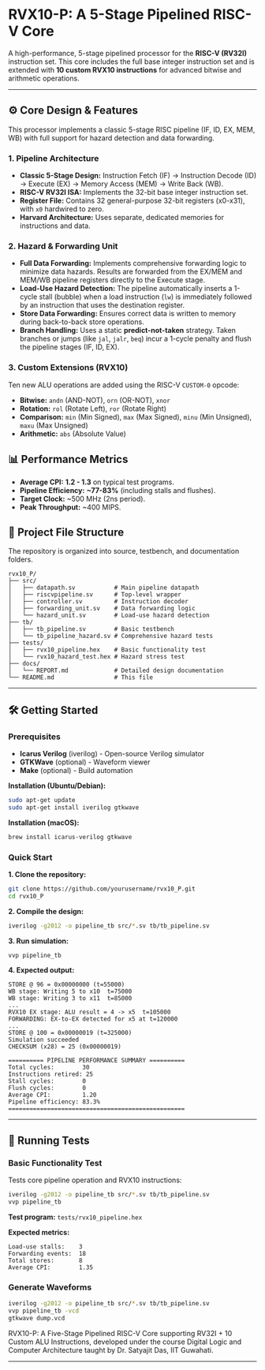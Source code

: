 # RVX10-P: A 5-Stage Pipelined RISC-V Core

A high-performance, 5-stage pipelined processor for the **RISC-V (RV32I)** instruction set. This core includes the full base integer instruction set and is extended with **10 custom RVX10 instructions** for advanced bitwise and arithmetic operations.

---

## ⚙️ Core Design & Features

This processor implements a classic 5-stage RISC pipeline (IF, ID, EX, MEM, WB) with full support for hazard detection and data forwarding.

### 1. Pipeline Architecture
* **Classic 5-Stage Design:** Instruction Fetch (IF) $\rightarrow$ Instruction Decode (ID) $\rightarrow$ Execute (EX) $\rightarrow$ Memory Access (MEM) $\rightarrow$ Write Back (WB).
* **RISC-V RV32I ISA:** Implements the 32-bit base integer instruction set.
* **Register File:** Contains 32 general-purpose 32-bit registers (x0-x31), with `x0` hardwired to zero.
* **Harvard Architecture:** Uses separate, dedicated memories for instructions and data.

### 2. Hazard & Forwarding Unit
* **Full Data Forwarding:** Implements comprehensive forwarding logic to minimize data hazards. Results are forwarded from the EX/MEM and MEM/WB pipeline registers directly to the Execute stage.
* **Load-Use Hazard Detection:** The pipeline automatically inserts a 1-cycle stall (bubble) when a load instruction (`lw`) is immediately followed by an instruction that uses the destination register.
* **Store Data Forwarding:** Ensures correct data is written to memory during back-to-back store operations.
* **Branch Handling:** Uses a static **predict-not-taken** strategy. Taken branches or jumps (like `jal`, `jalr`, `beq`) incur a 1-cycle penalty and flush the pipeline stages (IF, ID, EX).

### 3. Custom Extensions (RVX10)
Ten new ALU operations are added using the RISC-V `CUSTOM-0` opcode:
* **Bitwise:** `andn` (AND-NOT), `orn` (OR-NOT), `xnor`
* **Rotation:** `rol` (Rotate Left), `ror` (Rotate Right)
* **Comparison:** `min` (Min Signed), `max` (Max Signed), `minu` (Min Unsigned), `maxu` (Max Unsigned)
* **Arithmetic:** `abs` (Absolute Value)

## 📊 Performance Metrics

* **Average CPI:** **1.2 - 1.3** on typical test programs.
* **Pipeline Efficiency:** **~77-83%** (including stalls and flushes).
* **Target Clock:** ~500 MHz (2ns period).
* **Peak Throughput:** ~400 MIPS.

## 📁 Project File Structure

The repository is organized into source, testbench, and documentation folders.

```
rvx10_P/
├── src/
│   ├── datapath.sv           # Main pipeline datapath
│   ├── riscvpipeline.sv      # Top-level wrapper
│   ├── controller.sv         # Instruction decoder
│   ├── forwarding_unit.sv    # Data forwarding logic
│   └── hazard_unit.sv        # Load-use hazard detection
├── tb/
│   ├── tb_pipeline.sv        # Basic testbench
│   └── tb_pipeline_hazard.sv # Comprehensive hazard tests
├── tests/
│   ├── rvx10_pipeline.hex    # Basic functionality test
│   └── rvx10_hazard_test.hex # Hazard stress test
├── docs/
│   └── REPORT.md             # Detailed design documentation
└── README.md                 # This file
```

---

## 🛠️ Getting Started

### Prerequisites

- **Icarus Verilog** (iverilog) - Open-source Verilog simulator
- **GTKWave** (optional) - Waveform viewer
- **Make** (optional) - Build automation

**Installation (Ubuntu/Debian):**
```bash
sudo apt-get update
sudo apt-get install iverilog gtkwave
```

**Installation (macOS):**
```bash
brew install icarus-verilog gtkwave
```

### Quick Start

**1. Clone the repository:**
```bash
git clone https://github.com/yourusername/rvx10_P.git
cd rvx10_P
```

**2. Compile the design:**
```bash
iverilog -g2012 -o pipeline_tb src/*.sv tb/tb_pipeline.sv
```

**3. Run simulation:**
```bash
vvp pipeline_tb
```

**4. Expected output:**
```
STORE @ 96 = 0x00000000 (t=55000)
WB stage: Writing 5 to x10  t=75000
WB stage: Writing 3 to x11  t=85000
...
RVX10 EX stage: ALU result = 4 -> x5  t=105000
FORWARDING: EX-to-EX detected for x5 at t=120000
...
STORE @ 100 = 0x00000019 (t=325000)
Simulation succeeded
CHECKSUM (x28) = 25 (0x00000019)

========== PIPELINE PERFORMANCE SUMMARY ==========
Total cycles:        30
Instructions retired: 25
Stall cycles:        0
Flush cycles:        0
Average CPI:         1.20
Pipeline efficiency: 83.3%
==================================================
```

---

## 🧪 Running Tests

### Basic Functionality Test

Tests core pipeline operation and RVX10 instructions:

```bash
iverilog -g2012 -o pipeline_tb src/*.sv tb/tb_pipeline.sv
vvp pipeline_tb
```

**Test program:** `tests/rvx10_pipeline.hex`

**Expected metrics:**
```
Load-use stalls:    3
Forwarding events:  18
Total stores:       8
Average CPI:        1.35
```

### Generate Waveforms

```bash
iverilog -g2012 -o pipeline_tb src/*.sv tb/tb_pipeline.sv
vvp pipeline_tb -vcd
gtkwave dump.vcd
```

RVX10-P: A Five-Stage Pipelined RISC-V Core supporting RV32I + 10 Custom
ALU Instructions, developed under the course Digital Logic and Computer
Architecture taught by Dr. Satyajit Das, IIT Guwahati.

---
